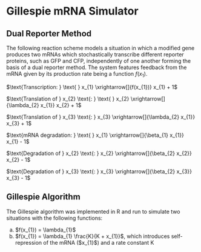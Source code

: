 # Gillespie mRNA Simulator
## Dual Reporter Method
The following reaction scheme models a situation in which a modified gene produces two mRNAs which stochastically transcribe different reporter proteins, such as GFP and CFP, independently of one another forming the basis of a dual reporter method. The system features feedback from the mRNA given by its production rate being a function $f(x_{1})$.

$\text{Transcription: } \text{ } x_{1} \xrightarrow[]{f(x_{1})} x_{1} + 1$

$\text{Translation of } x_{2} \text{: } \text{ } x_{2} \xrightarrow[]{\lambda_{2} x_{1}} x_{2} + 1$

$\text{Translation of } x_{3} \text{: } x_{3} \xrightarrow[]{\lambda_{2} x_{1}} x_{3} + 1$

$\text{mRNA degradation: } \text{ } x_{1} \xrightarrow[]{\beta_{1} x_{1}} x_{1} - 1$

$\text{Degradation of } x_{2} \text{: } x_{2} \xrightarrow[]{\beta_{2} x_{2}} x_{2} - 1$

$\text{Degradation of } x_{3} \text{: } x_{3} \xrightarrow[]{\beta_{2} x_{3}} x_{3} - 1$

## Gillespie Algorithm
The Gillespie algorithm was implemented in R and run to simulate two situations with the following functions:

<ol type="a">
  <li>$f(x_{1}) = \lambda_{1}$</li>
  <li>$f(x_{1}) = \lambda_{1} \frac{K}{K + x_{1}}$, which introduces self-repression of the mRNA ($x_{1}$) and a rate constant K</li>
</ol>
